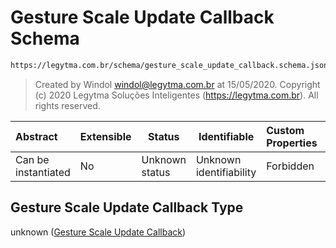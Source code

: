 # Gesture Scale Update Callback Schema

```txt
https://legytma.com.br/schema/gesture_scale_update_callback.schema.json
```




> Created by Windol [windol@legytma.com.br](mailto:windol@legytma.com.br) at 15/05/2020.
> Copyright (c) 2020 Legytma Soluções Inteligentes (<https://legytma.com.br>). All rights reserved.
>

| Abstract            | Extensible | Status         | Identifiable            | Custom Properties | Additional Properties | Access Restrictions | Defined In                                                                                                              |
| :------------------ | ---------- | -------------- | ----------------------- | :---------------- | --------------------- | ------------------- | ----------------------------------------------------------------------------------------------------------------------- |
| Can be instantiated | No         | Unknown status | Unknown identifiability | Forbidden         | Allowed               | none                | [gesture_scale_update_callback.schema.json](../schema/gesture_scale_update_callback.schema.json) |

## Gesture Scale Update Callback Type

unknown ([Gesture Scale Update Callback](gesture_scale_update_callback.md))
